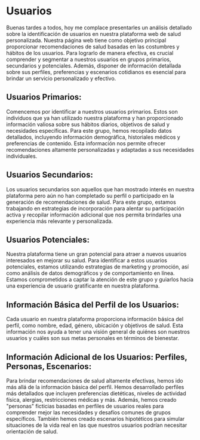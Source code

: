 # **Usuarios**
Buenas tardes a todos, hoy me complace presentarles un análisis detallado sobre la identificación de usuarios en nuestra plataforma web de salud personalizada. Nuestra página web tiene como objetivo principal proporcionar recomendaciones de salud basadas en las costumbres y hábitos de los usuarios. Para lograrlo de manera efectiva, es crucial comprender y segmentar a nuestros usuarios en grupos primarios, secundarios y potenciales. Además, disponer de información detallada sobre sus perfiles, preferencias y escenarios cotidianos es esencial para brindar un servicio personalizado y efectivo.

## **Usuarios Primarios:**

Comencemos por identificar a nuestros usuarios primarios. Estos son individuos que ya han utilizado nuestra plataforma y han proporcionado información valiosa sobre sus hábitos diarios, objetivos de salud y necesidades específicas. Para este grupo, hemos recopilado datos detallados, incluyendo información demográfica, historiales médicos y preferencias de contenido. Esta información nos permite ofrecer recomendaciones altamente personalizadas y adaptadas a sus necesidades individuales.

## **Usuarios Secundarios:**

Los usuarios secundarios son aquellos que han mostrado interés en nuestra plataforma pero aún no han completado su perfil o participado en la generación de recomendaciones de salud. Para este grupo, estamos trabajando en estrategias de incorporación para alentar su participación activa y recopilar información adicional que nos permita brindarles una experiencia más relevante y personalizada.

## **Usuarios Potenciales:**

Nuestra plataforma tiene un gran potencial para atraer a nuevos usuarios interesados en mejorar su salud. Para identificar a estos usuarios potenciales, estamos utilizando estrategias de marketing y promoción, así como análisis de datos demográficos y de comportamiento en línea. Estamos comprometidos a captar la atención de este grupo y guiarlos hacia una experiencia de usuario gratificante en nuestra plataforma.

## **Información Básica del Perfil de los Usuarios:**

Cada usuario en nuestra plataforma proporciona información básica del perfil, como nombre, edad, género, ubicación y objetivos de salud. Esta información nos ayuda a tener una visión general de quiénes son nuestros usuarios y cuáles son sus metas personales en términos de bienestar.

## **Información Adicional de los Usuarios: Perfiles, Personas, Escenarios:**

Para brindar recomendaciones de salud altamente efectivas, hemos ido más allá de la información básica del perfil. Hemos desarrollado perfiles más detallados que incluyen preferencias dietéticas, niveles de actividad física, alergias, restricciones médicas y más. Además, hemos creado "personas" ficticias basadas en perfiles de usuarios reales para comprender mejor las necesidades y desafíos comunes de grupos específicos. También hemos creado escenarios hipotéticos para simular situaciones de la vida real en las que nuestros usuarios podrían necesitar orientación de salud.
